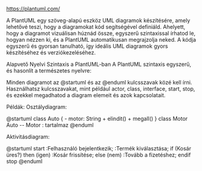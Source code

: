 https://plantuml.com/

A PlantUML egy szöveg-alapú eszköz UML diagramok készítésére, amely lehetővé teszi, hogy a diagramokat kód segítségével definiáld. Ahelyett, hogy a diagramot vizuálisan húznád össze, egyszerű szintaxissal írhatod le, hogyan nézzen ki, és a PlantUML automatikusan megrajzolja neked. A kódja egyszerű és gyorsan tanulható, így ideális UML diagramok gyors készítéséhez és verziókezeléséhez.

Alapvető Nyelvi Szintaxis a PlantUML-ban
A PlantUML szintaxis egyszerű, és hasonlít a természetes nyelvre:

Minden diagramot az @startuml és az @enduml kulcsszavak közé kell írni.
Használhatsz kulcsszavakat, mint például actor, class, interface, start, stop, és ezekkel megadhatod a diagram elemeit és azok kapcsolatait.

Példák:
Osztálydiagram:

@startuml
class Auto {
    - motor: String
    + elindit()
    + megall()
}
class Motor
Auto -- Motor : tartalmaz
@enduml

Aktivitásdiagram:

@startuml
start
:Felhasználó bejelentkezik;
:Termék kiválasztása;
if (Kosár üres?) then (igen)
    :Kosár frissítése;
else (nem)
    :Tovább a fizetéshez;
endif
stop
@enduml